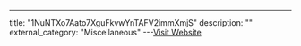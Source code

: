 ---
title: "1NuNTXo7Aato7XguFkvwYnTAFV2immXmjS"
description: ""
external_category: "Miscellaneous"
---[Visit Website](https://blockchain.info/id/address/1NuNTXo7Aato7XguFkvwYnTAFV2immXmjS)

